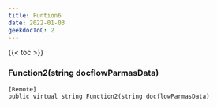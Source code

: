 ```yaml
---
title: Funtion6
date: 2022-01-03
geekdocToC: 2
---
```

{{< toc >}}
### Function2(string docflowParmasData)
```CSharp
[Remote]
public virtual string Function2(string docflowParmasData)
```
